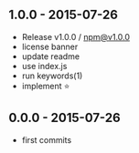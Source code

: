 

## 1.0.0 - 2015-07-26
- Release v1.0.0 / npm@v1.0.0
- license banner
- update readme
- use index.js
- run keywords(1)
- implement :star:

## 0.0.0 - 2015-07-26
- first commits